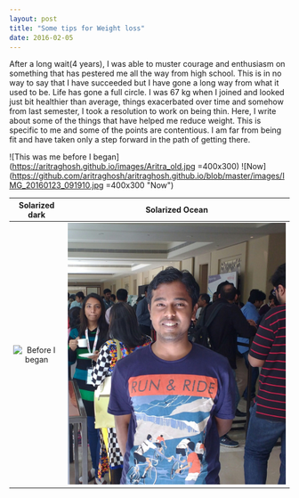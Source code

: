 ```yaml
---
layout: post
title: "Some tips for Weight loss"
date: 2016-02-05
---
```


After a long wait(4 years), I was able to muster courage and enthusiasm on something that has pestered me all the way from high school. This is in no way to say that I have succeeded but I have gone a long way from what it used to be. Life has gone a full circle. I was 67 kg when I joined and looked just bit healthier than average, things exacerbated over time and somehow from last semester, I took a resolution to work on being thin. Here, I write about some of the things that have helped me reduce weight. This is specific to me and some of the points are contentious. I am far from being fit and have taken only a step forward in the path of getting there.

![This was me before I began](https://aritraghosh.github.io/images/Aritra_old.jpg =400x300) ![Now](https://github.com/aritraghosh/aritraghosh.github.io/blob/master/images/IMG_20160123_091910.jpg =400x300 "Now")

Solarized dark             |  Solarized Ocean
:-------------------------:|:-------------------------:
![](https://aritraghosh.github.io/images/Aritra_old.jpg "Before I began")  |  ![](https://github.com/aritraghosh/aritraghosh.github.io/blob/master/images/IMG_20160123_091910.jpg)
